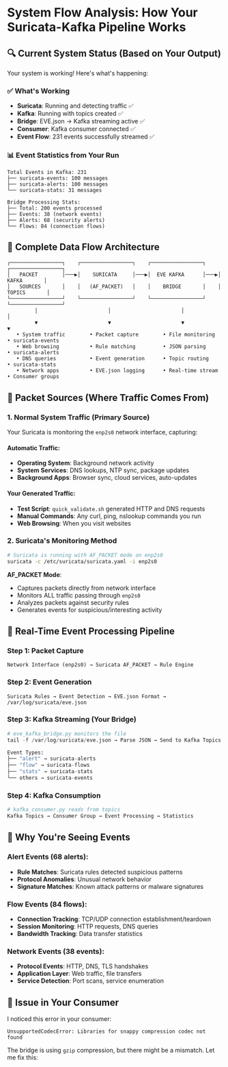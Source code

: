 # System Flow Analysis: How Your Suricata-Kafka Pipeline Works

## 🔍 Current System Status (Based on Your Output)

Your system is working! Here's what's happening:

### ✅ What's Working
- **Suricata**: Running and detecting traffic ✅
- **Kafka**: Running with topics created ✅  
- **Bridge**: EVE.json → Kafka streaming active ✅
- **Consumer**: Kafka consumer connected ✅
- **Event Flow**: 231 events successfully streamed ✅

### 📊 Event Statistics from Your Run
```
Total Events in Kafka: 231
├── suricata-events: 100 messages  
├── suricata-alerts: 100 messages
└── suricata-stats: 31 messages

Bridge Processing Stats:
├── Total: 200 events processed
├── Events: 38 (network events)
├── Alerts: 68 (security alerts) 
└── Flows: 84 (connection flows)
```

## 🌊 Complete Data Flow Architecture

```
┌─────────────────┐    ┌─────────────────┐    ┌─────────────────┐    ┌─────────────────┐
│   PACKET        │───▶│    SURICATA     │───▶│  EVE KAFKA      │───▶│     KAFKA       │
│   SOURCES       │    │   (AF_PACKET)   │    │    BRIDGE       │    │    TOPICS       │
└─────────────────┘    └─────────────────┘    └─────────────────┘    └─────────────────┘
         │                       │                       │                       │
         ▼                       ▼                       ▼                       ▼
   • System traffic        • Packet capture        • File monitoring      • suricata-events
   • Web browsing          • Rule matching         • JSON parsing         • suricata-alerts  
   • DNS queries           • Event generation      • Topic routing        • suricata-stats
   • Network apps          • EVE.json logging      • Real-time stream     • Consumer groups
```

## 📡 Packet Sources (Where Traffic Comes From)

### 1. **Normal System Traffic** (Primary Source)
Your Suricata is monitoring the `enp2s0` network interface, capturing:

#### Automatic Traffic:
- **Operating System**: Background network activity
- **System Services**: DNS lookups, NTP sync, package updates
- **Background Apps**: Browser sync, cloud services, auto-updates

#### Your Generated Traffic:
- **Test Script**: `quick_validate.sh` generated HTTP and DNS requests
- **Manual Commands**: Any curl, ping, nslookup commands you run
- **Web Browsing**: When you visit websites

### 2. **Suricata's Monitoring Method**
```bash
# Suricata is running with AF_PACKET mode on enp2s0
suricata -c /etc/suricata/suricata.yaml -i enp2s0
```

**AF_PACKET Mode**:
- Captures packets directly from network interface
- Monitors ALL traffic passing through `enp2s0`
- Analyzes packets against security rules
- Generates events for suspicious/interesting activity

## 🔄 Real-Time Event Processing Pipeline

### Step 1: Packet Capture
```
Network Interface (enp2s0) → Suricata AF_PACKET → Rule Engine
```

### Step 2: Event Generation  
```
Suricata Rules → Event Detection → EVE.json Format → /var/log/suricata/eve.json
```

### Step 3: Kafka Streaming (Your Bridge)
```python
# eve_kafka_bridge.py monitors the file
tail -f /var/log/suricata/eve.json → Parse JSON → Send to Kafka Topics

Event Types:
├── "alert" → suricata-alerts
├── "flow" → suricata-flows  
├── "stats" → suricata-stats
└── others → suricata-events
```

### Step 4: Kafka Consumption
```python
# kafka_consumer.py reads from topics
Kafka Topics → Consumer Group → Event Processing → Statistics
```

## 🚨 Why You're Seeing Events

### Alert Events (68 alerts):
- **Rule Matches**: Suricata rules detected suspicious patterns
- **Protocol Anomalies**: Unusual network behavior
- **Signature Matches**: Known attack patterns or malware signatures

### Flow Events (84 flows):
- **Connection Tracking**: TCP/UDP connection establishment/teardown
- **Session Monitoring**: HTTP requests, DNS queries
- **Bandwidth Tracking**: Data transfer statistics

### Network Events (38 events):
- **Protocol Events**: HTTP, DNS, TLS handshakes
- **Application Layer**: Web traffic, file transfers
- **Service Detection**: Port scans, service enumeration

## 🔧 Issue in Your Consumer

I noticed this error in your consumer:
```
UnsupportedCodecError: Libraries for snappy compression codec not found
```

The bridge is using `gzip` compression, but there might be a mismatch. Let me fix this:
